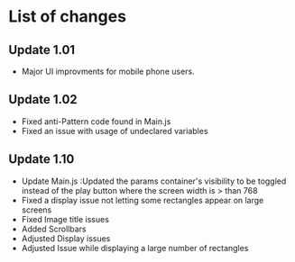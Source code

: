 # List of changes
## **Update 1.01**

- Major UI improvments for mobile phone users.

## **Update 1.02**

- Fixed anti-Pattern code found in Main.js
- Fixed an issue with usage of undeclared variables

## **Update 1.10**

- Update Main.js :Updated the params container's visibility to be toggled instead of the play button where the screen width is > than 768
- Fixed a display issue not letting some rectangles appear on large screens 
- Fixed Image title issues 
- Added Scrollbars
- Adjusted Display issues
- Adjusted Issue while displaying a large number of rectangles

